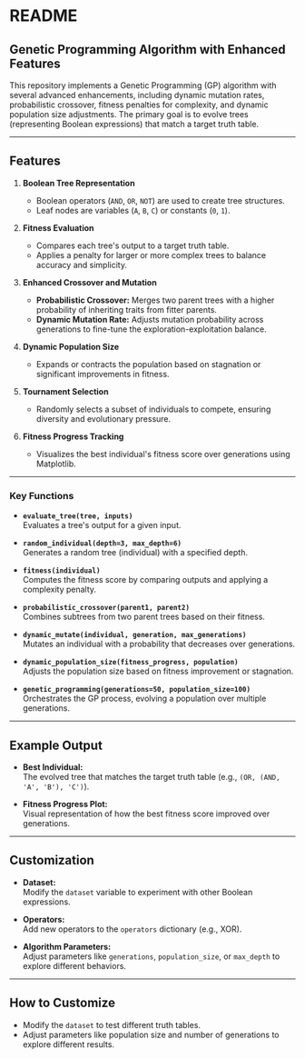 # README


## Genetic Programming Algorithm with Enhanced Features

This repository implements a Genetic Programming (GP) algorithm with several advanced enhancements, including dynamic mutation rates, probabilistic crossover, fitness penalties for complexity, and dynamic population size adjustments. The primary goal is to evolve trees (representing Boolean expressions) that match a target truth table.

---

## Features

1. **Boolean Tree Representation**
   - Boolean operators (`AND`, `OR`, `NOT`) are used to create tree structures.
   - Leaf nodes are variables (`A`, `B`, `C`) or constants (`0`, `1`).

2. **Fitness Evaluation**
   - Compares each tree's output to a target truth table.
   - Applies a penalty for larger or more complex trees to balance accuracy and simplicity.

3. **Enhanced Crossover and Mutation**
   - **Probabilistic Crossover:** Merges two parent trees with a higher probability of inheriting traits from fitter parents.
   - **Dynamic Mutation Rate:** Adjusts mutation probability across generations to fine-tune the exploration-exploitation balance.

4. **Dynamic Population Size**
   - Expands or contracts the population based on stagnation or significant improvements in fitness.

5. **Tournament Selection**
   - Randomly selects a subset of individuals to compete, ensuring diversity and evolutionary pressure.

6. **Fitness Progress Tracking**
   - Visualizes the best individual's fitness score over generations using Matplotlib.


---

### Key Functions
- **`evaluate_tree(tree, inputs)`**  
   Evaluates a tree's output for a given input.
   
- **`random_individual(depth=3, max_depth=6)`**  
   Generates a random tree (individual) with a specified depth.

- **`fitness(individual)`**  
   Computes the fitness score by comparing outputs and applying a complexity penalty.

- **`probabilistic_crossover(parent1, parent2)`**  
   Combines subtrees from two parent trees based on their fitness.

- **`dynamic_mutate(individual, generation, max_generations)`**  
   Mutates an individual with a probability that decreases over generations.

- **`dynamic_population_size(fitness_progress, population)`**  
   Adjusts the population size based on fitness improvement or stagnation.

- **`genetic_programming(generations=50, population_size=100)`**  
   Orchestrates the GP process, evolving a population over multiple generations.

---

## Example Output

- **Best Individual:**  
   The evolved tree that matches the target truth table (e.g., `(OR, (AND, 'A', 'B'), 'C')`).

- **Fitness Progress Plot:**  
   Visual representation of how the best fitness score improved over generations.

---

## Customization

- **Dataset:**  
   Modify the `dataset` variable to experiment with other Boolean expressions.

- **Operators:**  
   Add new operators to the `operators` dictionary (e.g., XOR).

- **Algorithm Parameters:**  
   Adjust parameters like `generations`, `population_size`, or `max_depth` to explore different behaviors.

---



## How to Customize

- Modify the `dataset` to test different truth tables.
- Adjust parameters like population size and number of generations to explore different results.


